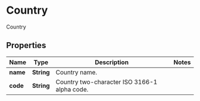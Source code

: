

# Country

Country

## Properties

| Name | Type | Description | Notes |
|------------ | ------------- | ------------- | -------------|
|**name** | **String** | Country name. |  |
|**code** | **String** | Country two-character ISO 3166-1 alpha code. |  |



